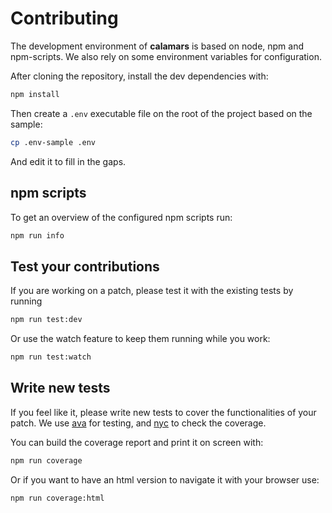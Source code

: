 # Contributing

The development environment of **calamars** is based on node, npm and
npm-scripts. We also rely on some environment variables for configuration.

After cloning the repository, install the dev dependencies with:

```sh
npm install
```

Then create a ```.env``` executable file on the root of the project based on
the sample:

```sh
cp .env-sample .env
```

And edit it to fill in the gaps.

## npm scripts

To get an overview of the configured npm scripts run:

```sh
npm run info
```

## Test your contributions

If you are working on a patch, please test it with the existing tests by running

```sh
npm run test:dev
```

Or use the watch feature to keep them running while you work:

```sh
npm run test:watch
```

## Write new tests

If you feel like it, please write new tests to cover the functionalities
of your patch. We use [ava][ava] for testing, and [nyc][nyc] to check the
coverage.

You can build the coverage report and print it on screen with:

```sh
npm run coverage
```

Or if you want to have an html version to navigate it with your browser use:

```sh
npm run coverage:html
```


[ava]: https://github.com/sindresorhus/ava
[nyc]: https://github.com/bcoe/nyc
